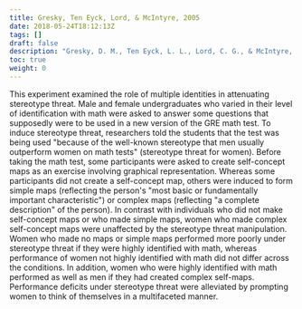```yaml
---
title: Gresky, Ten Eyck, Lord, & McIntyre, 2005
date: 2018-05-24T18:12:13Z
tags: []
draft: false
description: "Gresky, D. M., Ten Eyck, L. L., Lord, C. G., & McIntyre, R. B. (2005). Effects of salient multiple identities on women's performance under mathematics stereotype threat. *Sex Roles, 53,* 703-716."
toc: true
weight: 0
---
```


This experiment examined the role of multiple identities in attenuating stereotype threat. Male and female undergraduates who varied in their level of identification with math were asked to answer some questions that supposedly were to be used in a new version of the GRE math test. To induce stereotype threat, researchers told the students that the test was being used "because of the well-known stereotype that men usually outperform women on math tests" (stereotype threat for women). Before taking the math test, some participants were asked to create self-concept maps as an exercise involving graphical representation. Whereas some participants did not create a self-concept map, others were induced to form simple maps (reflecting the person's "most basic or fundamentally important characteristic") or complex maps (reflecting "a complete description" of the person). In contrast with individuals who did not make self-concept maps or who made simple maps, women who made complex self-concept maps were unaffected by the stereotype threat manipulation. Women who made no maps or simple maps performed more poorly under stereotype threat if they were highly identified with math, whereas performance of women not highly identified with math did not differ across the conditions. In addition, women who were highly identified with math performed as well as men if they had created complex self-maps. Performance deficits under stereotype threat were alleviated by prompting women to think of themselves in a multifaceted manner.
